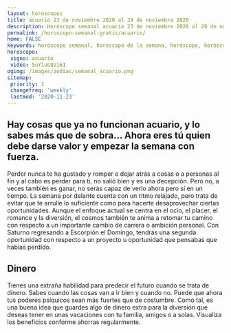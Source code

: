 ```yaml
---
layout: horoscopos
title: acuario 23 de noviembre 2020 al 29 de noviembre 2020 
description: Horóscopo semanal acuario 23 de noviembre 2020 al 29 de noviembre 2020. Hay cosas que ya no funcionan acuario, y lo sabes más que de sobra… Ahora eres tú quien debe darse valor y empezar la semana con fuerza.
permalink: /horoscopo-semanal-gratis/acuario/
home: FALSE
keywords: horóscopo semanal, horóscopo de la semana, horóscopo, horóscopo gratis,horóscopos, horóscopo esperanza gracia, horoscopos acuario la semana, horóscopos gratis, Tarot, Astrologia, Zodíaco, acuario, horoscopo gratis, semanal
horoscopo:
 signo: acuario
 video: 5uYluCQzi6I
ogimg: /images/zodiac/semanal_acuario.png
sitemap:
 priority: 1
 changefreq: 'weekly'
 lastmod: '2020-11-23'
---
```




## Hay cosas que ya no funcionan acuario, y lo sabes más que de sobra… Ahora eres tú quien debe darse valor y empezar la semana con fuerza.

Perder nunca te ha gustado y romper o dejar atrás a cosas o a personas al fin y al cabo es perder para ti, no salió bien y es una decepción. Pero no, a veces también es ganar, no serás capaz de verlo ahora pero sí en un tiempo. La semana por delante cuenta con un ritmo relajado, pero trata de evitar que te arrulle lo suficiente como para hacerte desaprovechar ciertas oportunidades. Aunque el enfoque actual se centra en el ocio, el placer, el romance y la diversión, el cosmos también te anima a retomar tu camino con respecto a un importante cambio de carrera o ambición personal. Con Saturno regresando a Escorpión el Domingo, tendrás una segunda oportunidad con respecto a un proyecto u oportunidad que pensabas que habías perdido.

## Dinero

Tienes una extraña habilidad para predecir el futuro cuando se trata de dinero. Sabes cuando las cosas van a ir bien y cuando no. Puede que ahora tus poderes psíquicos sean más fuertes que de costumbre. Como tal, es una buena idea que guardes algo de dinero extra para la diversión que deseas tener en unas vacaciones con tu familia, amigos o a solas. Visualiza los beneficios conforme ahorras regularmente.